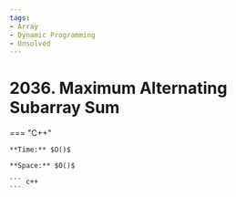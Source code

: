 ```yaml
---
tags:
- Array
- Dynamic Programming
- Unsolved
---
```



# 2036. Maximum Alternating Subarray Sum

=== "C++"

    **Time:** $O()$

    **Space:** $O()$

    ``` c++
    ```